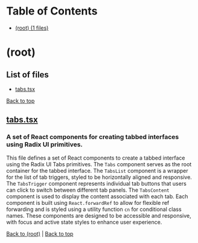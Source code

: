 # Table of Contents

- [(root) (1 files)](#root)
# (root)

## List of files

- [tabs.tsx](#tabstsx)

[Back to top](#table-of-contents)

## [tabs.tsx](tabs.tsx)

### A set of React components for creating tabbed interfaces using Radix UI primitives.

This file defines a set of React components to create a tabbed interface using the Radix UI Tabs primitives. The `Tabs` component serves as the root container for the tabbed interface. The `TabsList` component is a wrapper for the list of tab triggers, styled to be horizontally aligned and responsive. The `TabsTrigger` component represents individual tab buttons that users can click to switch between different tab panels. The `TabsContent` component is used to display the content associated with each tab. Each component is built using `React.forwardRef` to allow for flexible ref forwarding and is styled using a utility function `cn` for conditional class names. These components are designed to be accessible and responsive, with focus and active state styles to enhance user experience.

[Back to (root)](#root) | [Back to top](#table-of-contents)

